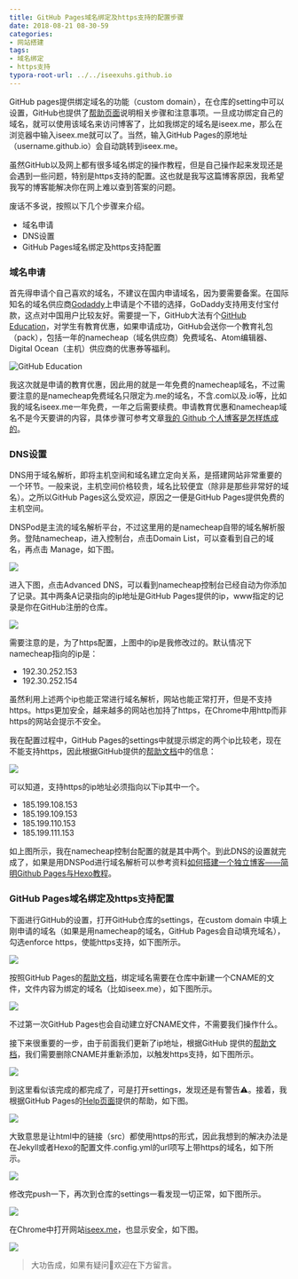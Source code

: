 ```yaml
---
title: GitHub Pages域名绑定及https支持的配置步骤
date: 2018-08-21 08-30-59
categories:
- 网站搭建
tags:
- 域名绑定
- https支持
typora-root-url: ../../iseexuhs.github.io
---
```


GitHub pages提供绑定域名的功能（custom domain），在仓库的setting中可以设置，GitHub也提供了[帮助页面](https://help.github.com/articles/using-a-custom-domain-with-github-pages/)说明相关步骤和注意事项。一旦成功绑定自己的域名，就可以使用该域名来访问博客了，比如我绑定的域名是iseex.me，那么在浏览器中输入iseex.me就可以了。当然，输入GitHub Pages的原地址（username.github.io）会自动跳转到iseex.me。



虽然GitHub以及网上都有很多域名绑定的操作教程，但是自己操作起来发现还是会遇到一些问题，特别是https支持的配置。这也就是我写这篇博客原因，我希望我写的博客能解决你在网上难以查到答案的问题。

废话不多说，按照以下几个步骤来介绍。

- 域名申请
- DNS设置
- GitHub Pages域名绑定及https支持配置

### 域名申请

首先得申请个自己喜欢的域名，不建议在国内申请域名，因为要需要备案。在国际知名的域名供应商[Godaddy](https://www.godaddy.com/)上申请是个不错的选择，GoDaddy支持用支付宝付款，这点对中国用户比较友好。需要提一下，GitHub大法有个[GitHub Education](https://education.github.com/
)，对学生有教育优惠，如果申请成功，GitHub会送你一个教育礼包（pack），包括一年的namecheap（域名供应商）免费域名、Atom编辑器、Digital Ocean（主机）供应商的优惠券等福利。

![GitHub Education](/assets/images/posts/GitHub-Pages/github-education.jpg)

我这次就是申请的教育优惠，因此用的就是一年免费的namecheap域名，不过需要注意的是namecheap免费域名只限定为.me的域名，不含.com以及.io等，比如我的域名iseex.me一年免费，一年之后需要续费。申请教育优惠和namecheap域名不是今天要讲的内容，具体步骤可参考文章[我的 Github 个人博客是怎样炼成的](https://www.jianshu.com/p/4fd3cb0a11da)。

### DNS设置

DNS用于域名解析，即将主机空间和域名建立定向关系，是搭建网站非常重要的一个环节。一般来说，主机空间价格较贵，域名比较便宜（除非是那些非常好的域名）。之所以GitHub Pages这么受欢迎，原因之一便是GitHub Pages提供免费的主机空间。

DNSPod是主流的域名解析平台，不过这里用的是namecheap自带的域名解析服务。登陆namecheap，进入控制台，点击Domain List，可以查看到自己的域名，再点击 Manage，如下图。

![](/assets/images/posts/GitHub-Pages/namecheap-1.jpg)

进入下图，点击Advanced DNS，可以看到namecheap控制台已经自动为你添加了记录。其中两条A记录指向的ip地址是GitHub Pages提供的ip，www指定的记录是你在GitHub注册的仓库。

![](/assets/images/posts/GitHub-Pages/namecheap-2.jpg)

需要注意的是，为了https配置，上图中的ip是我修改过的。默认情况下namecheap指向的ip是：

- 192.30.252.153
- 192.30.252.154

虽然利用上述两个ip也能正常进行域名解析，网站也能正常打开，但是不支持https。https更加安全，越来越多的网站也加持了https，在Chrome中用http而非https的网站会提示不安全。

我在配置过程中，GitHub Pages的settings中就提示绑定的两个ip比较老，现在不能支持https，因此根据GitHub提供的[帮助文档](https://help.github.com/articles/troubleshooting-custom-domains/#https-errors)中的信息：

![](/assets/images/posts/GitHub-Pages/ip.jpg)

可以知道，支持https的ip地址必须指向以下ip其中一个。

- 185.199.108.153
- 185.199.109.153
- 185.199.110.153
- 185.199.111.153

如上图所示，我在namecheap控制台配置的就是其中两个。到此DNS的设置就完成了，如果是用DNSPod进行域名解析可以参考资料[如何搭建一个独立博客——简明Github Pages与Hexo教程](https://www.jianshu.com/p/141abf1700da)。

### GitHub Pages域名绑定及https支持配置

下面进行GitHub的设置，打开GitHub仓库的settings，在custom domain 中填上刚申请的域名（如果是用namecheap的域名，GitHub Pages会自动填充域名），勾选enforce https，使能https支持，如下图所示。

![](/assets/images/posts/GitHub-Pages/enforce-https.jpg)

按照GitHub Pages的[帮助文档](https://help.github.com/articles/using-a-custom-domain-with-github-pages/)，绑定域名需要在仓库中新建一个CNAME的文件，文件内容为绑定的域名（比如iseex.me），如下图所示。

![](/assets/images/posts/GitHub-Pages/cname.jpg)



不过第一次GitHub Pages也会自动建立好CNAME文件，不需要我们操作什么。

接下来很重要的一步，由于前面我们更新了ip地址，根据GitHub 提供的[帮助文档](https://help.github.com/articles/troubleshooting-custom-domains/)，我们需要删除CNAME并重新添加，以触发https支持，如下图所示。

![](/assets/images/posts/GitHub-Pages/cname-readd.jpg)

到这里看似该完成的都完成了，可是打开settings，发现还是有警告⚠️。接着，我根据GitHub Pages的[Help页面](https://help.github.com/articles/securing-your-github-pages-site-with-https/)提供的帮助，如下图。

![](/assets/images/posts/GitHub-Pages/url-setting.jpg)

大致意思是让html中的链接（src）都使用https的形式，因此我想到的解决办法是在Jekyll或者Hexo的配置文件.config.yml的url项写上带https的域名，如下所示。

![](/assets/images/posts/GitHub-Pages/url.jpg)

修改完push一下，再次到仓库的settings一看发现一切正常，如下图所示。

![](/assets/images/posts/GitHub-Pages/finish.jpg)

在Chrome中打开网站[iseex.me](https://iseex.me)，也显示安全，如下图。

![](/assets/images/posts/GitHub-Pages/site-https.jpg)

> 大功告成，如果有疑问🤔️欢迎在下方留言。